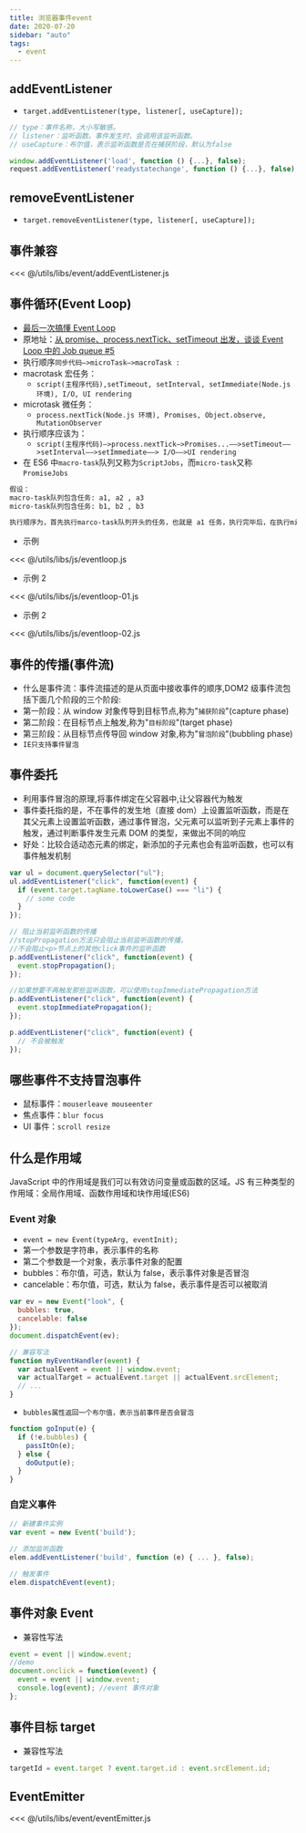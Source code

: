 ```yaml
---
title: 浏览器事件event
date: 2020-07-20
sidebar: "auto"
tags:
  - event
---
```


## addEventListener

- `target.addEventListener(type, listener[, useCapture]);`

<CodeBlock>

```js
// type：事件名称，大小写敏感。
// listener：监听函数。事件发生时，会调用该监听函数。
// useCapture：布尔值，表示监听函数是否在捕获阶段，默认为false

window.addEventListener('load', function () {...}, false);
request.addEventListener('readystatechange', function () {...}, false);
```

</CodeBlock>

## removeEventListener

- `target.removeEventListener(type, listener[, useCapture]);`

## 事件兼容

<<< @/utils/libs/event/addEventListener.js

## 事件循环(Event Loop)

- [最后一次搞懂 Event Loop](https://juejin.im/post/5cbc0a9cf265da03b11f3505)
- 原地址：[从 promise、process.nextTick、setTimeout 出发，谈谈 Event Loop 中的 Job queue #5](https://github.com/forthealllight/blog/issues/5)
- 执行顺序`同步代码—>microTask—>macroTask :`
- macrotask 宏任务：
  - `script(主程序代码),setTimeout, setInterval, setImmediate(Node.js 环境), I/O, UI rendering`
- microtask 微任务：
  - `process.nextTick(Node.js 环境), Promises, Object.observe, MutationObserver`
- 执行顺序应该为：
  - `script(主程序代码)—>process.nextTick—>Promises...——>setTimeout——>setInterval——>setImmediate——> I/O——>UI rendering`
- 在 ES6 中`macro-task`队列又称为`ScriptJobs`，而`micro-task`又称`PromiseJobs`

<CodeBlock>

```bash
假设：
macro-task队列包含任务: a1, a2 , a3
micro-task队列包含任务: b1, b2 , b3

执行顺序为，首先执行marco-task队列开头的任务，也就是 a1 任务，执行完毕后，在执行micro-task队列里的所有任务，也就是依次执行***b1, b2 , b3***，执行完后清空micro-task中的任务，接着执行marco-task中的第二个任务，依次循环。
```

</CodeBlock>

- 示例

<CodeBlock>

<<< @/utils/libs/js/eventloop.js

</CodeBlock>

- 示例 2

<CodeBlock>

<<< @/utils/libs/js/eventloop-01.js

</CodeBlock>

- 示例 2

<CodeBlock>

<<< @/utils/libs/js/eventloop-02.js

</CodeBlock>

## 事件的传播(事件流)

- 什么是事件流：事件流描述的是从页面中接收事件的顺序,DOM2 级事件流包括下面几个阶段的三个阶段:
- 第一阶段：从 window 对象传导到目标节点,称为"`捕获阶段`"(capture phase)
- 第二阶段：在目标节点上触发,称为"`目标阶段`"(target phase)
- 第三阶段：从目标节点传导回 window 对象,称为"`冒泡阶段`"(bubbling phase)
- `IE只支持事件冒泡`

## 事件委托

- 利用事件冒泡的原理,将事件绑定在父容器中,让父容器代为触发
- 事件委托指的是，不在事件的发生地（直接 dom）上设置监听函数，而是在其父元素上设置监听函数，通过事件冒泡，父元素可以监听到子元素上事件的触发，通过判断事件发生元素 DOM 的类型，来做出不同的响应
- 好处：比较合适动态元素的绑定，新添加的子元素也会有监听函数，也可以有事件触发机制

<CodeBlock>

```js
var ul = document.querySelector("ul");
ul.addEventListener("click", function(event) {
  if (event.target.tagName.toLowerCase() === "li") {
    // some code
  }
});

// 阻止当前监听函数的传播
//stopPropagation方法只会阻止当前监听函数的传播，
//不会阻止<p>节点上的其他click事件的监听函数
p.addEventListener("click", function(event) {
  event.stopPropagation();
});

//如果想要不再触发那些监听函数，可以使用stopImmediatePropagation方法
p.addEventListener("click", function(event) {
  event.stopImmediatePropagation();
});

p.addEventListener("click", function(event) {
  // 不会被触发
});
```

</CodeBlock>

## 哪些事件不支持冒泡事件

- 鼠标事件：`mouserleave mouseenter`
- 焦点事件：`blur focus`
- UI 事件：`scroll resize`

## 什么是作用域

JavaScript 中的作用域是我们可以有效访问变量或函数的区域。JS 有三种类型的作用域：全局作用域、函数作用域和块作用域(ES6)

### Event 对象

- `event = new Event(typeArg, eventInit);`
- 第一个参数是字符串，表示事件的名称
- 第二个参数是一个对象，表示事件对象的配置
- bubbles：布尔值，可选，默认为 false，表示事件对象是否冒泡
- cancelable：布尔值，可选，默认为 false，表示事件是否可以被取消

<CodeBlock>

```js
var ev = new Event("look", {
  bubbles: true,
  cancelable: false
});
document.dispatchEvent(ev);

// 兼容写法
function myEventHandler(event) {
  var actualEvent = event || window.event;
  var actualTarget = actualEvent.target || actualEvent.srcElement;
  // ...
}
```

</CodeBlock>

- `bubbles属性返回一个布尔值，表示当前事件是否会冒泡`

<CodeBlock>

```js
function goInput(e) {
  if (!e.bubbles) {
    passItOn(e);
  } else {
    doOutput(e);
  }
}
```

</CodeBlock>

### 自定义事件

<CodeBlock>

```js
// 新建事件实例
var event = new Event('build');

// 添加监听函数
elem.addEventListener('build', function (e) { ... }, false);

// 触发事件
elem.dispatchEvent(event);
```

</CodeBlock>

## 事件对象 Event

- 兼容性写法

<CodeBlock>

```js
event = event || window.event;
//demo
document.onclick = function(event) {
  event = event || window.event;
  console.log(event); //event 事件对象
};
```

</CodeBlock>

## 事件目标 target

- 兼容性写法

<CodeBlock>

```js
targetId = event.target ? event.target.id : event.srcElement.id;
```

</CodeBlock>

## EventEmitter

<<< @/utils/libs/event/eventEmitter.js
